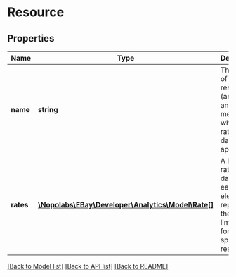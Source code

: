 # Resource

## Properties
Name | Type | Description | Notes
------------ | ------------- | ------------- | -------------
**name** | **string** | The name of the resource (an API or an API method) to which the rate-limit data applies. | [optional] 
**rates** | [**\Nopolabs\EBay\Developer\Analytics\Model\Rate[]**](Rate.md) | A list of rate-limit data, where each list element represents the rate-limit data for a specific resource. | [optional] 

[[Back to Model list]](../README.md#documentation-for-models) [[Back to API list]](../README.md#documentation-for-api-endpoints) [[Back to README]](../README.md)


